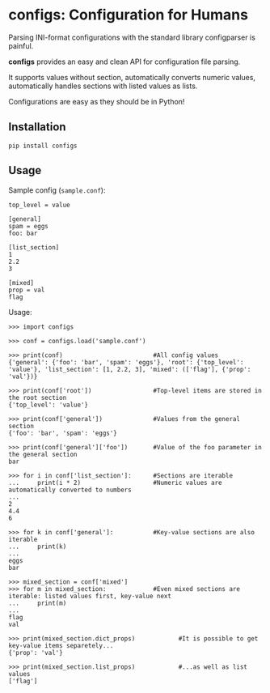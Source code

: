configs: Configuration for Humans
==================================

Parsing INI-format configurations with the standard library configparser is painful.

**configs** provides an easy and clean API for configuration file parsing.

It supports values without section, automatically converts numeric values, automatically handles sections with listed values as lists.

Configurations are easy as they should be in Python!

Installation
------------

    pip install configs

Usage
-----

Sample config (``sample.conf``):

    top_level = value

    [general]
    spam = eggs
    foo: bar

    [list_section]
    1
    2.2
    3

    [mixed]
    prop = val
    flag

Usage:

    >>> import configs

    >>> conf = configs.load('sample.conf')

    >>> print(conf)                         #All config values
    {'general': {'foo': 'bar', 'spam': 'eggs'}, 'root': {'top_level': 'value'}, 'list_section': [1, 2.2, 3], 'mixed': (['flag'], {'prop': 'val'})}

    >>> print(conf['root'])                 #Top-level items are stored in the root section
    {'top_level': 'value'}

    >>> print(conf['general'])              #Values from the general section
    {'foo': 'bar', 'spam': 'eggs'}

    >>> print(conf['general']['foo'])       #Value of the foo parameter in the general section
    bar

    >>> for i in conf['list_section']:      #Sections are iterable
    ...     print(i * 2)                    #Numeric values are automatically converted to numbers
    ...
    2
    4.4
    6

    >>> for k in conf['general']:           #Key-value sections are also iterable
    ...     print(k)
    ...
    eggs
    bar

    >>> mixed_section = conf['mixed']
    >>> for m in mixed_section:             #Even mixed sections are iterable: listed values first, key-value next
    ...     print(m)
    ...
    flag
    val

    >>> print(mixed_section.dict_props)            #It is possible to get key-value items separetely...
    {'prop': 'val'}

    >>> print(mixed_section.list_props)            #...as well as list values
    ['flag']
